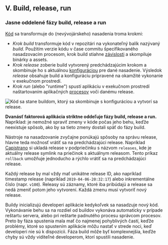 ## V. Build, release, run
### Jasne oddelené fázy build, release a run

[Kód](./codebase) sa transformuje do (nevývojárskeho) nasadenia troma krokmi:

* *Krok build* transformuje kód v repozitári na vykonateľný balík nazývaný *build*.  Použitím verzie kódu v čase commitu špecifikovaného nasadzovacím procesom, krok build stiahne [závislosti](./dependencies) a skompiluje binárky a assets.
* *Krok release* zoberie build vytvorený predchádzajúcim krokom a skombinuje ho s aktuálnou [konfiguráciou](./config) pre dané nasadenie.  Výsledok *release* obsahuje build a konfiguráciu pripravené na okamžité vykonanie v exekučnom prostredí.
* *Krok run* (alebo "runtime") spustí aplikáciu v exekučnom prostredí naštartovaním aplikačných [procesov](./processes) voči danému release.

![Kód sa stane buildom, ktorý sa skombinuje s konfiguráciou a vytvorí sa release.](/images/release.png)

**Dvanásť faktorová aplikácia striktne oddeľuje fázy build, release a run.**  Napríklad: je nemožné spraviť zmeny v kóde počas jeho behu, keďže neexistuje spôsob, ako by sa tieto zmeny dostali späť do fázy build.

Nástroje na nasadzovanie zvyčajne ponúkajú spôsoby na správu release, hlavne teda možnosť vrátiť sa na predchádzajúci release.  Napríklad [Capistrano](https://github.com/capistrano/capistrano/wiki) si ukladá release v podpriečinku s názvom `releases`, kde je aktuálny release symlink na priečinok s aktuálnym releasom.  Tento príkaz `rollback` umožňuje jednoducho a rýchlo vrátiť sa na predchádzajúci release.

Každý release by mal vždy mať unikátne release ID, ako napríklad timestamp release (napríklad `2019-04-06-20:32:17`) alebo inkrementálne číslo (napr. `v100`).  Releasy sú záznamy, ktoré iba pribúdajú a release sa nedá zmeniť potom jeho vytvorení.  Každá zmenu musí vytvoriť nový release.

Buildy inicializujú developeri aplikácie kedykoľvek sa nasadzuje nový kód. Vykonávanie behu sa na rozdiel od buildov vykonáva automaticky v prípade reštartu servera, alebo pri reštarte padnutého procesu správcom procesov.  Preto by fáza spustenia mala mať čo najmenej pohyblivých častí, keďže problémy, ktoré so spustením aplikácie môžu nastať v strede noci, keď developeri nie sú k dispozícii.  Fáza build môže byť komplexnejšia, keďže chyby sú vždy viditeľné developerom, ktorí spustili nasadenie.

